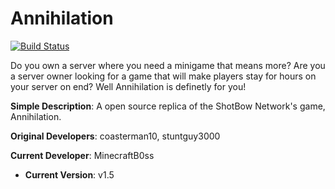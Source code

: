 # Annihilation
[![Build Status](https://api.travis-ci.org/coasterman10/Annihilation.png?branch=master)](https://api.travis-ci.org/stuntguy3000/GameCore)

Do you own a server where you need a minigame that means more? Are you a server owner looking for a game that will make players stay for hours on your server on end? Well Annihilation is definetly for you!


 **Simple Description**: A open source replica of the ShotBow Network's game, Annihilation. 

 **Original Developers**: coasterman10, stuntguy3000
 
 **Current Developer**: MinecraftB0ss

* **Current Version**: v1.5
